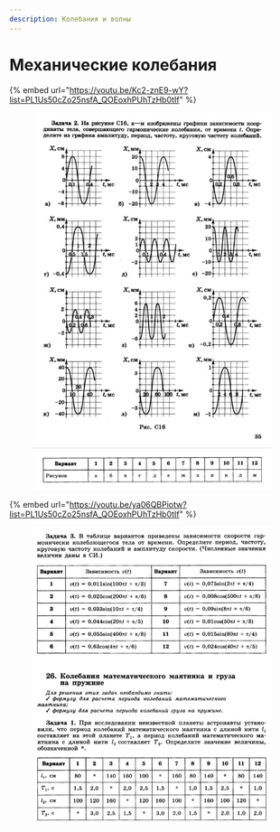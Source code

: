 ```yaml
---
description: Колебания и волны
---
```


# Механические колебания

{% embed url="https://youtu.be/Kc2-znE9-wY?list=PL1Us50cZo25nsfA_QOEoxhPUhTzHb0tIf" %}

<figure><img src="../../../.gitbook/assets/image (6).png" alt=""><figcaption></figcaption></figure>

{% embed url="https://youtu.be/ya06QBPiotw?list=PL1Us50cZo25nsfA_QOEoxhPUhTzHb0tIf" %}

<figure><img src="../../../.gitbook/assets/image (4).png" alt=""><figcaption></figcaption></figure>
